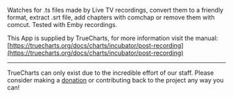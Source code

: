 Watches for .ts files made by Live TV recordings, convert them to a friendly format, extract .srt file, add chapters with comchap or remove them with comcut. Tested with Emby recordings.

This App is supplied by TrueCharts, for more information visit the manual: [https://truecharts.org/docs/charts/incubator/post-recording](https://truecharts.org/docs/charts/incubator/post-recording)

---

TrueCharts can only exist due to the incredible effort of our staff.
Please consider making a [donation](https://truecharts.org/docs/about/sponsor) or contributing back to the project any way you can!

